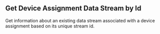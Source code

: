 Get Device Assignment Data Stream by Id
---------------------------------------
Get information about an existing data stream associated with a device assignment based on
its unique stream id.